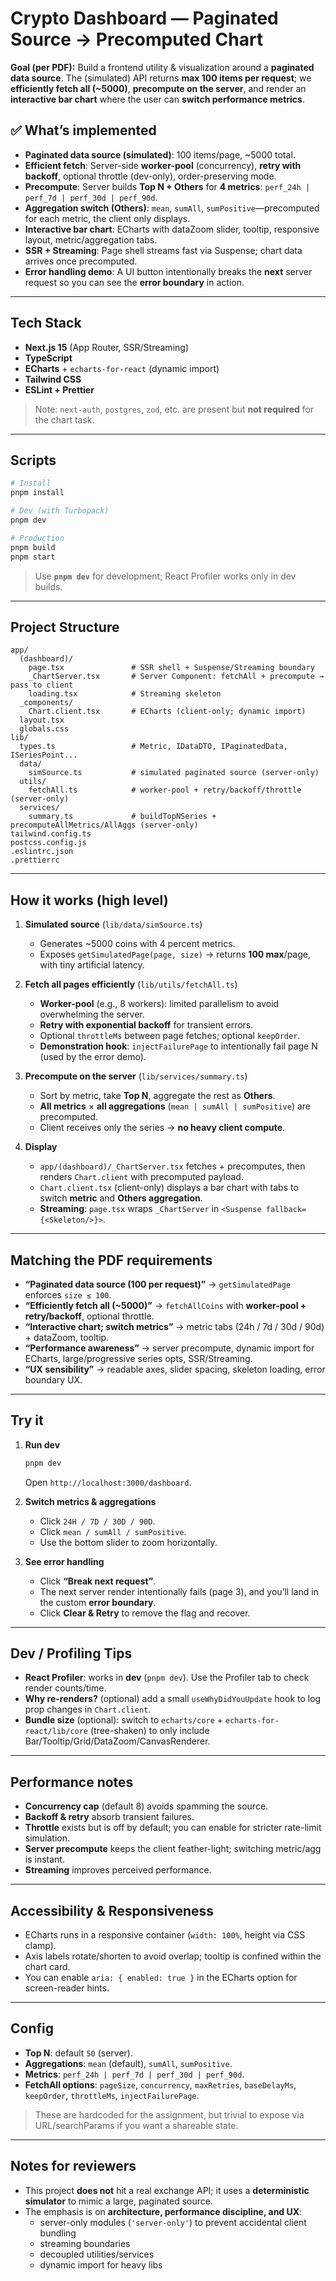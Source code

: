# Crypto Dashboard — Paginated Source → Precomputed Chart

**Goal (per PDF):** Build a frontend utility & visualization around a **paginated data source**.
The (simulated) API returns **max 100 items per request**; we **efficiently fetch all (\~5000)**, **precompute on the server**, and render an **interactive bar chart** where the user can **switch performance metrics**.

## ✅ What’s implemented

- **Paginated data source (simulated)**: 100 items/page, \~5000 total.
- **Efficient fetch**: Server-side **worker-pool** (concurrency), **retry with backoff**, optional throttle (dev-only), order-preserving mode.
- **Precompute**: Server builds **Top N + Others** for **4 metrics**: `perf_24h | perf_7d | perf_30d | perf_90d`.
- **Aggregation switch (Others)**: `mean`, `sumAll`, `sumPositive`—precomputed for each metric, the client only displays.
- **Interactive bar chart**: ECharts with dataZoom slider, tooltip, responsive layout, metric/aggregation tabs.
- **SSR + Streaming**: Page shell streams fast via Suspense; chart data arrives once precomputed.
- **Error handling demo**: A UI button intentionally breaks the **next** server request so you can see the **error boundary** in action.

---

## Tech Stack

- **Next.js 15** (App Router, SSR/Streaming)
- **TypeScript**
- **ECharts** + `echarts-for-react` (dynamic import)
- **Tailwind CSS**
- **ESLint + Prettier**

> Note: `next-auth`, `postgres`, `zod`, etc. are present but **not required** for the chart task.

---

## Scripts

```bash
# Install
pnpm install

# Dev (with Turbopack)
pnpm dev

# Production
pnpm build
pnpm start
```

> Use **`pnpm dev`** for development; React Profiler works only in dev builds.

---

## Project Structure

```
app/
  (dashboard)/
    page.tsx               # SSR shell + Suspense/Streaming boundary
    _ChartServer.tsx       # Server Component: fetchAll + precompute → pass to client
    loading.tsx            # Streaming skeleton
  _components/
    Chart.client.tsx       # ECharts (client-only; dynamic import)
  layout.tsx
  globals.css
lib/
  types.ts                 # Metric, IDataDTO, IPaginatedData, ISeriesPoint...
  data/
    simSource.ts           # simulated paginated source (server-only)
  utils/
    fetchAll.ts            # worker-pool + retry/backoff/throttle (server-only)
  services/
    summary.ts             # buildTopNSeries + precomputeAllMetrics/AllAggs (server-only)
tailwind.config.ts
postcss.config.js
.eslintrc.json
.prettierrc
```

---

## How it works (high level)

1. **Simulated source** (`lib/data/simSource.ts`)
   - Generates \~5000 coins with 4 percent metrics.
   - Exposes `getSimulatedPage(page, size)` → returns **100 max**/page, with tiny artificial latency.

2. **Fetch all pages efficiently** (`lib/utils/fetchAll.ts`)
   - **Worker-pool** (e.g., 8 workers): limited parallelism to avoid overwhelming the server.
   - **Retry with exponential backoff** for transient errors.
   - Optional `throttleMs` between page fetches; optional `keepOrder`.
   - **Demonstration hook**: `injectFailurePage` to intentionally fail page N (used by the error demo).

3. **Precompute on the server** (`lib/services/summary.ts`)
   - Sort by metric, take **Top N**, aggregate the rest as **Others**.
   - **All metrics** × **all aggregations** (`mean | sumAll | sumPositive`) are precomputed.
   - Client receives only the series → **no heavy client compute**.

4. **Display**
   - `app/(dashboard)/_ChartServer.tsx` fetches + precomputes, then renders `Chart.client` with precomputed payload.
   - `Chart.client.tsx` (client-only) displays a bar chart with tabs to switch **metric** and **Others aggregation**.
   - **Streaming**: `page.tsx` wraps `_ChartServer` in `<Suspense fallback={<Skeleton/>}>`.

---

## Matching the PDF requirements

- **“Paginated data source (100 per request)”** → `getSimulatedPage` enforces `size ≤ 100`.
- **“Efficiently fetch all (\~5000)”** → `fetchAllCoins` with **worker-pool + retry/backoff**, optional throttle.
- **“Interactive chart; switch metrics”** → metric tabs (24h / 7d / 30d / 90d) + dataZoom, tooltip.
- **“Performance awareness”** → server precompute, dynamic import for ECharts, large/progressive series opts, SSR/Streaming.
- **“UX sensibility”** → readable axes, slider spacing, skeleton loading, error boundary UX.

---

## Try it

1. **Run dev**

   ```bash
   pnpm dev
   ```

   Open `http://localhost:3000/dashboard`.

2. **Switch metrics & aggregations**
   - Click `24H / 7D / 30D / 90D`.
   - Click `mean / sumAll / sumPositive`.
   - Use the bottom slider to zoom horizontally.

3. **See error handling**
   - Click **“Break next request”**.
   - The next server render intentionally fails (page 3), and you’ll land in the custom **error boundary**.
   - Click **Clear & Retry** to remove the flag and recover.

---

## Dev / Profiling Tips

- **React Profiler**: works in **dev** (`pnpm dev`). Use the Profiler tab to check render counts/time.
- **Why re-renders?** (optional) add a small `useWhyDidYouUpdate` hook to log prop changes in `Chart.client`.
- **Bundle size** (optional): switch to `echarts/core` + `echarts-for-react/lib/core` (tree-shaken) to only include Bar/Tooltip/Grid/DataZoom/CanvasRenderer.

---

## Performance notes

- **Concurrency cap** (default 8) avoids spamming the source.
- **Backoff & retry** absorb transient failures.
- **Throttle** exists but is off by default; you can enable for stricter rate-limit simulation.
- **Server precompute** keeps the client feather-light; switching metric/agg is instant.
- **Streaming** improves perceived performance.

---

## Accessibility & Responsiveness

- ECharts runs in a responsive container (`width: 100%`, height via CSS clamp).
- Axis labels rotate/shorten to avoid overlap; tooltip is confined within the chart card.
- You can enable `aria: { enabled: true }` in the ECharts option for screen-reader hints.

---

## Config

- **Top N**: default `50` (server).
- **Aggregations**: `mean` (default), `sumAll`, `sumPositive`.
- **Metrics**: `perf_24h | perf_7d | perf_30d | perf_90d`.
- **FetchAll options**: `pageSize`, `concurrency`, `maxRetries`, `baseDelayMs`, `keepOrder`, `throttleMs`, `injectFailurePage`.

> These are hardcoded for the assignment, but trivial to expose via URL/searchParams if you want a shareable state.

---

## Notes for reviewers

- This project **does not** hit a real exchange API; it uses a **deterministic simulator** to mimic a large, paginated source.
- The emphasis is on **architecture, performance discipline, and UX**:
  - server-only modules (`'server-only'`) to prevent accidental client bundling
  - streaming boundaries
  - decoupled utilities/services
  - dynamic import for heavy libs
